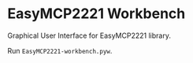 # EasyMCP2221 Workbench
Graphical User Interface for EasyMCP2221 library.

Run `EasyMCP2221-workbench.pyw`.
